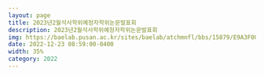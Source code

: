 ```yaml
---
layout: page
title: 2023년2월석사학위예정자학위논문발표회
description: 2023년2월석사학위예정자학위논문발표회
img: https://baelab.pusan.ac.kr/sites/baelab/atchmnfl/bbs/15879/E9A3F000-75B1-63D8-A699-5E720D437CAE.jpg
date: 2022-12-23 08:59:00-0400
width: 35%
category: 2022
---
```

